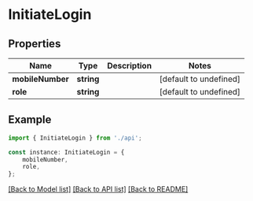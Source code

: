 # InitiateLogin


## Properties

Name | Type | Description | Notes
------------ | ------------- | ------------- | -------------
**mobileNumber** | **string** |  | [default to undefined]
**role** | **string** |  | [default to undefined]

## Example

```typescript
import { InitiateLogin } from './api';

const instance: InitiateLogin = {
    mobileNumber,
    role,
};
```

[[Back to Model list]](../README.md#documentation-for-models) [[Back to API list]](../README.md#documentation-for-api-endpoints) [[Back to README]](../README.md)
